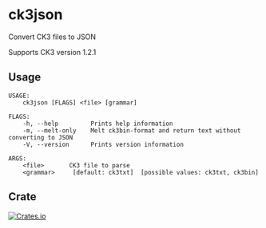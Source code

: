 # ck3json
Convert CK3 files to JSON

Supports CK3 version 1.2.1

## Usage
```
USAGE:
    ck3json [FLAGS] <file> [grammar]

FLAGS:
    -h, --help         Prints help information
    -m, --melt-only    Melt ck3bin-format and return text without converting to JSON
    -V, --version      Prints version information

ARGS:
    <file>       CK3 file to parse
    <grammar>     [default: ck3txt]  [possible values: ck3txt, ck3bin]
```

## Crate
[![Crates.io](https://img.shields.io/crates/v/ck3json)](https://crates.io/crates/ck3json)
